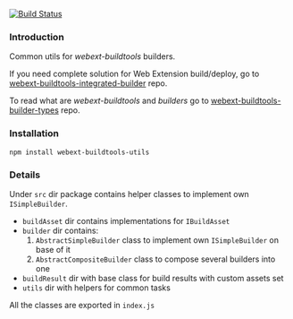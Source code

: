 [![Build Status](https://travis-ci.com/cardinalby/webext-buildtools-utils.svg?branch=master)](https://travis-ci.com/cardinalby/webext-buildtools-utils)
### Introduction
Common utils for *webext-buildtools* builders.

If you need complete solution for Web Extension build/deploy, go to [webext-buildtools-integrated-builder](https://github.com/cardinalby/webext-buildtools-integrated-builder) repo.  

To read what are *webext-buildtools* and *builders* go to [webext-buildtools-builder-types](https://github.com/cardinalby/webext-buildtools-builder-types) repo.
### Installation
`npm install webext-buildtools-utils`
### Details
Under `src` dir package contains helper classes to implement own `ISimpleBuilder`.

* `buildAsset` dir contains implementations for `IBuildAsset`
* `builder` dir contains:
    1. `AbstractSimpleBuilder` class to implement own `ISimpleBuilder` on base of it
    2. `AbstractCompositeBuilder` class to compose several builders into one    
* `buildResult` dir with base class for build results with custom assets set
* `utils` dir with helpers for common tasks

All the classes are exported in `index.js`  